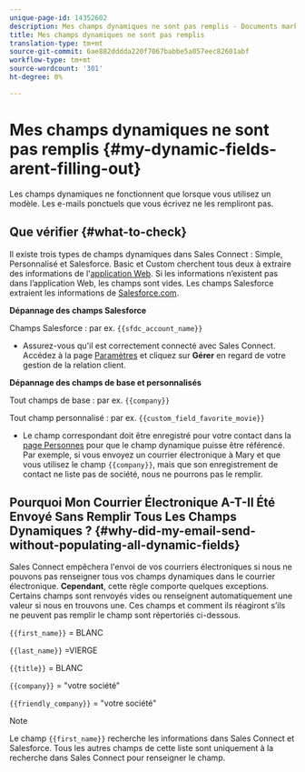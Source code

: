 ```yaml
---
unique-page-id: 14352602
description: Mes champs dynamiques ne sont pas remplis - Documents marketing - Documentation du produit
title: Mes champs dynamiques ne sont pas remplis
translation-type: tm+mt
source-git-commit: 6ae882dddda220f7067babbe5a057eec82601abf
workflow-type: tm+mt
source-wordcount: '301'
ht-degree: 0%

---
```



# Mes champs dynamiques ne sont pas remplis {#my-dynamic-fields-arent-filling-out}

Les champs dynamiques ne fonctionnent que lorsque vous utilisez un modèle. Les e-mails ponctuels que vous écrivez ne les rempliront pas.

## Que vérifier {#what-to-check}

Il existe trois types de champs dynamiques dans Sales Connect : Simple, Personnalisé et Salesforce. Basic et Custom cherchent tous deux à extraire des informations de l&#39;[application Web](https://toutapp.com/login). Si les informations n’existent pas dans l’application Web, les champs sont vides. Les champs Salesforce extraient les informations de [Salesforce.com](https://salesforce.com).

**Dépannage des champs Salesforce**

Champs Salesforce : par ex. `{{sfdc_account_name}}`

* Assurez-vous qu&#39;il est correctement connecté avec Sales Connect. Accédez à la page [Paramètres](https://toutapp.com/login) et cliquez sur **Gérer** en regard de votre gestion de la relation client.

**Dépannage des champs de base et personnalisés**

Tout champs de base : par ex. `{{company}}`

Tout champ personnalisé : par ex. `{{custom_field_favorite_movie}}`

* Le champ correspondant doit être enregistré pour votre contact dans la [page Personnes](https://toutapp.com/next#relationships) pour que le champ dynamique puisse être référencé. Par exemple, si vous envoyez un courrier électronique à Mary et que vous utilisez le champ `{{company}}`, mais que son enregistrement de contact ne liste pas de société, nous ne pourrons pas le remplir.

## Pourquoi Mon Courrier Électronique A-T-Il Été Envoyé Sans Remplir Tous Les Champs Dynamiques ? {#why-did-my-email-send-without-populating-all-dynamic-fields}

Sales Connect empêchera l&#39;envoi de vos courriers électroniques si nous ne pouvons pas renseigner tous vos champs dynamiques dans le courrier électronique. **Cependant**, cette règle comporte quelques exceptions. Certains champs sont renvoyés vides ou renseignent automatiquement une valeur si nous en trouvons une. Ces champs et comment ils réagiront s’ils ne peuvent pas remplir le champ sont répertoriés ci-dessous.

`{{first_name}}` = BLANC

`{{last_name}}` =VIERGE

`{{title}}` = BLANC

`{{company}}` = &quot;votre société&quot;

`{{friendly_company}}` = &quot;votre société&quot;

>[!NOTE]
>
>Le champ `{{first_name}}` recherche les informations dans Sales Connect et Salesforce. Tous les autres champs de cette liste sont uniquement à la recherche dans Sales Connect pour renseigner le champ.
